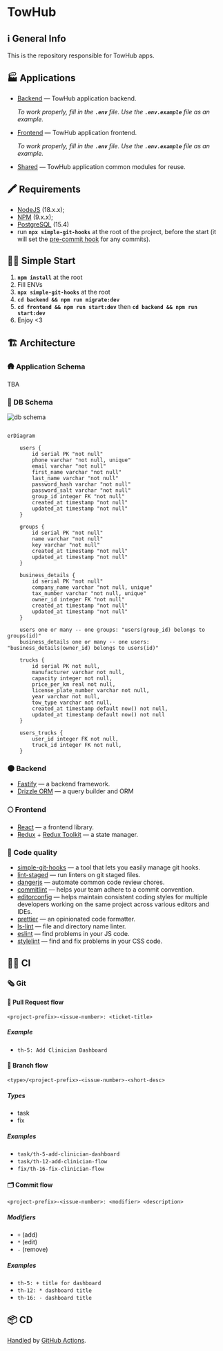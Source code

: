 # TowHub

## ℹ️ General Info

This is the repository responsible for TowHub apps.

## 🏭 Applications

- [Backend](./backend) — TowHub application backend.

  _To work properly, fill in the **`.env`** file. Use the **`.env.example`** file as an example._

- [Frontend](./frontend) — TowHub application frontend.

  _To work properly, fill in the **`.env`** file. Use the **`.env.example`** file as an example._

- [Shared](./shared) — TowHub application common modules for reuse.

## 🖍 Requirements

- [NodeJS](https://nodejs.org/en/) (18.x.x);
- [NPM](https://www.npmjs.com/) (9.x.x);
- [PostgreSQL](https://www.postgresql.org/) (15.4)
- run **`npx simple-git-hooks`** at the root of the project, before the start (it will set the [pre-commit hook](https://www.npmjs.com/package/simple-git-hooks) for any commits).

## 🏃‍♂️ Simple Start

1. **`npm install`** at the root
2. Fill ENVs
3. **`npx simple-git-hooks`** at the root
4. **`cd backend && npm run migrate:dev`**
5. **`cd frontend && npm run start:dev`** then **`cd backend && npm run start:dev`**
6. Enjoy <3

## 🏗 Architecture

### 🛖 Application Schema

TBA

### 💽 DB Schema

![db schema](https://github-production-user-asset-6210df.s3.amazonaws.com/19575839/261530664-6140d0e8-abf8-4fb8-80c9-ff9eb7adfcb6.png)

```mermaid

erDiagram

    users {
        id serial PK "not null"
        phone varchar "not null, unique"
        email varchar "not null"
        first_name varchar "not null"
        last_name varchar "not null"
        password_hash varchar "not null"
        password_salt varchar "not null"
        group_id integer FK "not null"
        created_at timestamp "not null"
        updated_at timestamp "not null"
    }

    groups {
        id serial PK "not null"
        name varchar "not null"
        key varchar "not null"
        created_at timestamp "not null"
        updated_at timestamp "not null"
    }

    business_details {
        id serial PK "not null"
        company_name varchar "not null, unique"
        tax_number varchar "not null, unique"
        owner_id integer FK "not null"
        created_at timestamp "not null"
        updated_at timestamp "not null"
    }

    users one or many -- one groups: "users(group_id) belongs to groups(id)"
    business_details one or many -- one users: "business_details(owner_id) belongs to users(id)"

    trucks {
        id serial PK not null,
        manufacturer varchar not null,
        capacity integer not null,
        price_per_km real not null,
        license_plate_number varchar not null,
        year varchar not null,
        tow_type varchar not null,
        created_at timestamp default now() not null,
        updated_at timestamp default now() not null
    }

    users_trucks {
        user_id integer FK not null,
        truck_id integer FK not null,
    }

```

### 🌑 Backend

- [Fastify](https://www.fastify.io/) — a backend framework.
- [Drizzle ORM](https://orm.drizzle.team/) — a query builder and ORM

### 🌕 Frontend

- [React](https://reactjs.org/) — a frontend library.
- [Redux](https://redux.js.org/) + [Redux Toolkit](https://redux-toolkit.js.org/) — a state manager.

### 🥊 Code quality

- [simple-git-hooks](https://www.npmjs.com/package/simple-git-hooks) — a tool that lets you easily manage git hooks.
- [lint-staged](https://www.npmjs.com/package/lint-staged) — run linters on git staged files.
- [dangerjs](https://danger.systems/js/) — automate common code review chores.
- [commitlint](https://commitlint.js.org/) — helps your team adhere to a commit convention.
- [editorconfig](https://editorconfig.org/) — helps maintain consistent coding styles for multiple developers working on the same project across various editors and IDEs.
- [prettier](https://prettier.io/) — an opinionated code formatter.
- [ls-lint](https://ls-lint.org/) — file and directory name linter.
- [eslint](https://eslint.org/) — find problems in your JS code.
- [stylelint](https://stylelint.io/) — find and fix problems in your CSS code.

## 🧑‍💻 CI

### 🗞 Git

#### 🏅 Pull Request flow

```
<project-prefix>-<issue-number>: <ticket-title>
```

##### Example

- `th-5: Add Clinician Dashboard`

#### 🌳 Branch flow

```
<type>/<project-prefix>-<issue-number>-<short-desc>
```

##### Types

- task
- fix

##### Examples

- `task/th-5-add-clinician-dashboard`
- `task/th-12-add-clinician-flow`
- `fix/th-16-fix-clinician-flow`

#### 🗂 Commit flow

```
<project-prefix>-<issue-number>: <modifier> <description>
```

##### Modifiers

- `+` (add)
- `*` (edit)
- `-` (remove)

##### Examples

- `th-5: + title for dashboard`
- `th-12: * dashboard title`
- `th-16: - dashboard title`

## 📦 CD

[Handled](.github/workflows/cd.yml) by [GitHub Actions](https://docs.github.com/en/actions).
